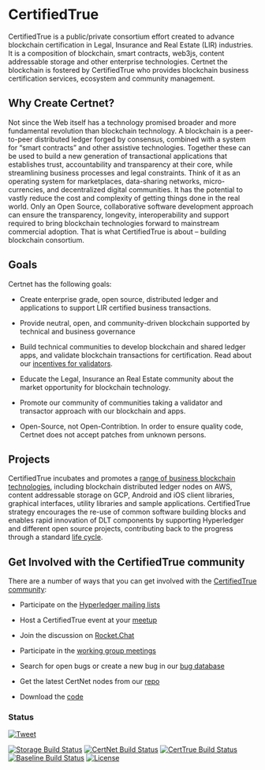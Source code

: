 
# CertifiedTrue
CertifiedTrue is a public/private consortium effort created to advance blockchain certification in Legal, Insurance and Real Estate (LIR) industries. It is a composition of blockchain, smart contracts, web3js, content addressable storage and other enterprise technologies. Certnet the blockchain is fostered by CertifiedTrue who provides blockchain business certification services, ecosystem and community management. 

## Why Create Certnet?
Not since the Web itself has a technology promised broader and more fundamental revolution than blockchain technology. A blockchain is a peer-to-peer distributed ledger forged by consensus, combined with a system for “smart contracts” and other assistive technologies. Together these can be used to build a new generation of transactional applications that establishes trust, accountability and transparency at their core, while streamlining business processes and legal constraints.
Think of it as an operating system for marketplaces, data-sharing networks, micro-currencies, and decentralized digital communities. It has the potential to vastly reduce the cost and complexity of getting things done in the real world.
Only an Open Source, collaborative software development approach can ensure the transparency, longevity, interoperability and support required to bring blockchain technologies forward to mainstream commercial adoption. That is what CertifiedTrue is about – building blockchain consortium. 

## Goals
Certnet has the following goals:
* Create enterprise grade, open source, distributed ledger and applications to support LIR certified business transactions.

* Provide neutral, open, and community-driven blockchain supported by technical and business governance

* Build technical communities to develop blockchain and shared ledger apps, and validate blockchain transactions for certification. Read about our [incentives for validators](https://certnet.io).

* Educate the Legal, Insurance an Real Estate community about the market opportunity for blockchain technology.

* Promote our community of communities taking a validator and transactor approach with our blockchain and apps.

* Open-Source, not Open-Contribtion. In order to ensure quality code, Certnet does not accept patches from unknown persons. 

## Projects
CertifiedTrue incubates and promotes a [range of business blockchain technologies](https://github.com/CertifiedTrue), including blockchain distributed ledger nodes on AWS, content addressable storage on GCP, Android and iOS client libraries, graphical interfaces, utility libraries and sample applications. CertifiedTrue strategy encourages the re-use of common software building blocks and enables rapid innovation of DLT components by supporting Hyperledger and different open source projects, contributing back to the progress through a standard [life cycle](https://wiki.hyperledger.org/community/project-lifecycle).  

## Get Involved with the CertifiedTrue community
There are a number of ways that you can get involved with the [CertifiedTrue community](http://certifiedtrue.net/):

* Participate on the [Hyperledger mailing lists](http://lists.hyperledger.org/)

* Host a CertifiedTrue event at your [meetup](http://www.meetup.com/pro/hyperledger/)

* Join the discussion on [Rocket.Chat](https://chat.hyperledger.org/)

* Participate in the [working group meetings](https://wiki.hyperledger.org/community/calendar-public-meetings)

* Search for open bugs or create a new bug in our [bug database](https://jira.hyperledger.org/)

* Get the latest CertNet nodes from our [repo](https://github.com/CertifiedTrue/PoA)

* Download the [code](https://github.com/certifiedtrue)


### Status  
[![Tweet](https://img.shields.io/twitter/url/http/shields.io.svg?style=social)](https://twitter.com/intent/tweet?text=Check%20out%20blockchain%20certification%20in%20Legal,%20Real%20Estate%20and%20Insurance%20&url=https://certifiedtrue.github.io/&hashtags=certifiedtrue,blockchain,proptech)

[![Storage Build Status](https://travis-ci.org/perkeep/perkeep.svg?branch=master)](https://travis-ci.org/perkeep/perkeep)
[![CertNet Build Status](https://travis-ci.org/CertifiedTrue/certnet.io.svg?branch=master)](https://travis-ci.org/CertifiedTrue/certnet.io)	
[![CertTrue Build Status](https://travis-ci.org/CertifiedTrue/certifiedtrue.co.svg?branch=master)](https://travis-ci.org/CertifiedTrue/certifiedtrue.co)
[![Baseline Build Status](https://jenkins.hyperledger.org/view/packer/job/ci-management-packer-merge-ubuntu-16.04-baseline/badge/icon)](https://jenkins.hyperledger.org/view/packer/job/ci-management-packer-merge-ubuntu-16.04-baseline/)
[![License](https://img.shields.io/badge/License-Apache%202.0-yellowgreen.svg)](https://github.com/hyperledger/sawtooth-seth/blob/master/LICENSE)


